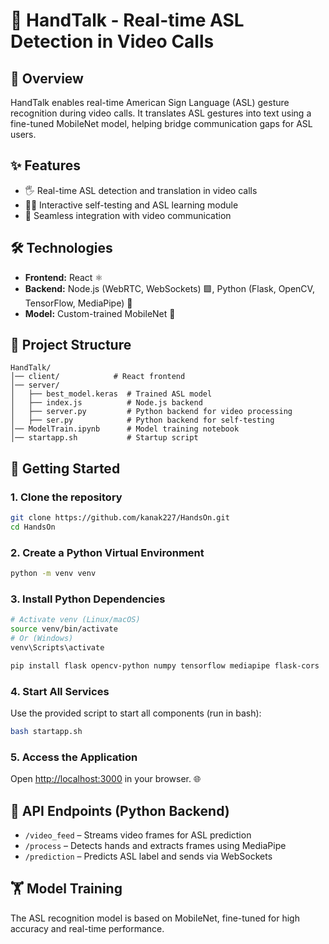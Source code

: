 # 🤟 HandTalk - Real-time ASL Detection in Video Calls

## 📝 Overview
HandTalk enables real-time American Sign Language (ASL) gesture recognition during video calls. It translates ASL gestures into text using a fine-tuned MobileNet model, helping bridge communication gaps for ASL users.

## ✨ Features
- 🖐️ Real-time ASL detection and translation in video calls
- 🧑‍🎓 Interactive self-testing and ASL learning module
- 🔗 Seamless integration with video communication

## 🛠️ Technologies
- **Frontend:** React ⚛️
- **Backend:** Node.js (WebRTC, WebSockets) 🟩, Python (Flask, OpenCV, TensorFlow, MediaPipe) 🐍
- **Model:** Custom-trained MobileNet 🤖

## 📁 Project Structure
```
HandTalk/
│── client/            # React frontend
│── server/
│   ├── best_model.keras  # Trained ASL model
│   ├── index.js          # Node.js backend
│   ├── server.py         # Python backend for video processing
│   ├── ser.py            # Python backend for self-testing
│── ModelTrain.ipynb      # Model training notebook
│── startapp.sh           # Startup script
```

## 🚀 Getting Started

### 1. Clone the repository
```bash
git clone https://github.com/kanak227/HandsOn.git
cd HandsOn
```

### 2. Create a Python Virtual Environment
```bash
python -m venv venv
```

### 3. Install Python Dependencies
```bash
# Activate venv (Linux/macOS)
source venv/bin/activate
# Or (Windows)
venv\Scripts\activate

pip install flask opencv-python numpy tensorflow mediapipe flask-cors
```

### 4. Start All Services
Use the provided script to start all components (run in bash):
```bash
bash startapp.sh
```

### 5. Access the Application
Open [http://localhost:3000](http://localhost:3000) in your browser. 🌐

## 📡 API Endpoints (Python Backend)
- `/video_feed` – Streams video frames for ASL prediction
- `/process` – Detects hands and extracts frames using MediaPipe
- `/prediction` – Predicts ASL label and sends via WebSockets

## 🏋️ Model Training
The ASL recognition model is based on MobileNet, fine-tuned for high accuracy and real-time performance.





